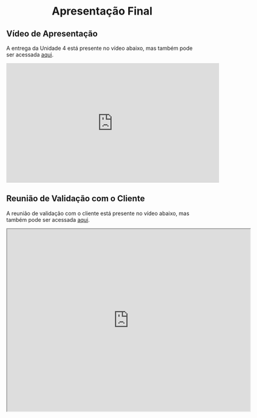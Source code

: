 <h1 align="center"><b>Apresentação Final</b></h1>

## Vídeo de Apresentação

A entrega da Unidade 4 está presente no vídeo abaixo, mas também pode ser acessada [aqui](https://www.youtube.com/watch?v=_DJGaQsT374).

<center>
<iframe width="560" height="315" src="https://www.youtube.com/embed/_DJGaQsT374" title="entrega 4" frameborder="0" allow="accelerometer; autoplay; clipboard-write; encrypted-media; gyroscope; picture-in-picture; web-share" allowfullscreen></iframe>
</center>

## Reunião de Validação com o Cliente

A reunião de validação com o cliente está presente no vídeo abaixo, mas também pode ser acessada [aqui](https://drive.google.com/file/d/1Jf8X84Q4UNcu1Kl5ThTbzlYlvkrL59Rl/view?usp=sharing).

<iframe src="https://drive.google.com/file/d/1Jf8X84Q4UNcu1Kl5ThTbzlYlvkrL59Rl/preview" width="640" height="480" allow="autoplay"></iframe>
